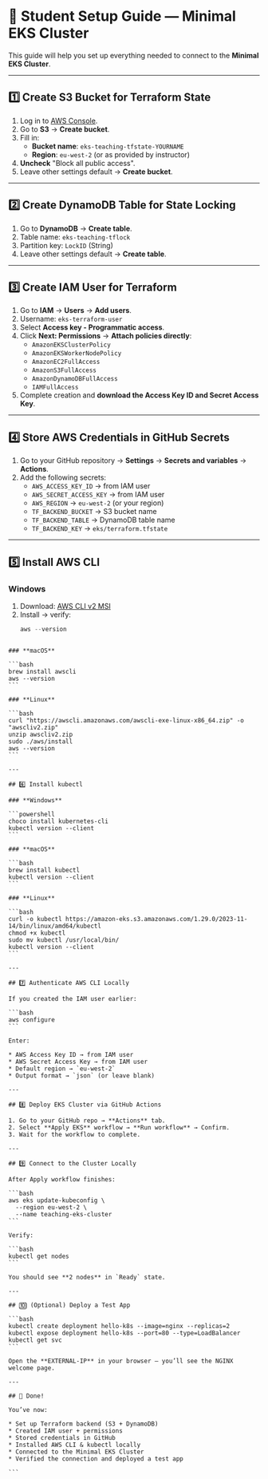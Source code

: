 
# 🚀 Student Setup Guide — Minimal EKS  Cluster

This guide will help you set up everything needed to connect to the **Minimal EKS Cluster**.

---

## 1️⃣ Create S3 Bucket for Terraform State

1. Log in to [AWS Console](https://aws.amazon.com/console/).
2. Go to **S3** → **Create bucket**.
3. Fill in:
   - **Bucket name**: `eks-teaching-tfstate-YOURNAME`
   - **Region**: `eu-west-2` (or as provided by instructor)
4. **Uncheck** "Block all public access".
5. Leave other settings default → **Create bucket**.

---

## 2️⃣ Create DynamoDB Table for State Locking

1. Go to **DynamoDB** → **Create table**.
2. Table name: `eks-teaching-tflock`
3. Partition key: `LockID` (String)
4. Leave other settings default → **Create table**.

---

## 3️⃣ Create IAM User for Terraform

1. Go to **IAM** → **Users** → **Add users**.
2. Username: `eks-terraform-user`
3. Select **Access key - Programmatic access**.
4. Click **Next: Permissions** → **Attach policies directly**:
   - `AmazonEKSClusterPolicy`
   - `AmazonEKSWorkerNodePolicy`
   - `AmazonEC2FullAccess`
   - `AmazonS3FullAccess`
   - `AmazonDynamoDBFullAccess`
   - `IAMFullAccess`
5. Complete creation and **download the Access Key ID and Secret Access Key**.

---

## 4️⃣ Store AWS Credentials in GitHub Secrets

1. Go to your GitHub repository → **Settings** → **Secrets and variables** → **Actions**.
2. Add the following secrets:
   - `AWS_ACCESS_KEY_ID` → from IAM user
   - `AWS_SECRET_ACCESS_KEY` → from IAM user
   - `AWS_REGION` → `eu-west-2` (or your region)
   - `TF_BACKEND_BUCKET` → S3 bucket name
   - `TF_BACKEND_TABLE` → DynamoDB table name
   - `TF_BACKEND_KEY` → `eks/terraform.tfstate`

---

## 5️⃣ Install AWS CLI

### **Windows**
1. Download: [AWS CLI v2 MSI](https://awscli.amazonaws.com/AWSCLIV2.msi)
2. Install → verify:
   ```powershell
   aws --version
````

### **macOS**

```bash
brew install awscli
aws --version
```

### **Linux**

```bash
curl "https://awscli.amazonaws.com/awscli-exe-linux-x86_64.zip" -o "awscliv2.zip"
unzip awscliv2.zip
sudo ./aws/install
aws --version
```

---

## 6️⃣ Install kubectl

### **Windows**

```powershell
choco install kubernetes-cli
kubectl version --client
```

### **macOS**

```bash
brew install kubectl
kubectl version --client
```

### **Linux**

```bash
curl -o kubectl https://amazon-eks.s3.amazonaws.com/1.29.0/2023-11-14/bin/linux/amd64/kubectl
chmod +x kubectl
sudo mv kubectl /usr/local/bin/
kubectl version --client
```

---

## 7️⃣ Authenticate AWS CLI Locally

If you created the IAM user earlier:

```bash
aws configure
```

Enter:

* AWS Access Key ID → from IAM user
* AWS Secret Access Key → from IAM user
* Default region → `eu-west-2`
* Output format → `json` (or leave blank)

---

## 8️⃣ Deploy EKS Cluster via GitHub Actions

1. Go to your GitHub repo → **Actions** tab.
2. Select **Apply EKS** workflow → **Run workflow** → Confirm.
3. Wait for the workflow to complete.

---

## 9️⃣ Connect to the Cluster Locally

After Apply workflow finishes:

```bash
aws eks update-kubeconfig \
  --region eu-west-2 \
  --name teaching-eks-cluster
```

Verify:

```bash
kubectl get nodes
```

You should see **2 nodes** in `Ready` state.

---

## 🔟 (Optional) Deploy a Test App

```bash
kubectl create deployment hello-k8s --image=nginx --replicas=2
kubectl expose deployment hello-k8s --port=80 --type=LoadBalancer
kubectl get svc
```

Open the **EXTERNAL-IP** in your browser — you’ll see the NGINX welcome page.

---

## 🎯 Done!

You’ve now:

* Set up Terraform backend (S3 + DynamoDB)
* Created IAM user + permissions
* Stored credentials in GitHub
* Installed AWS CLI & kubectl locally
* Connected to the Minimal EKS Cluster
* Verified the connection and deployed a test app

```


